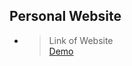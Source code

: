 ## Personal Website

- > Link of Website<br><a href = "https://hustlewithnachiket.github.io/Personal-Website/">Demo</a>
